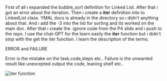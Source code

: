 First of all ı expanded the bubble_sort definition for Linked List. After that ı got an error about the iteration. Then ı create a __iter__ definition into to LinkedList class. YMAL docs is already in the directory so ı didn't anything about that. And ı add the -3 into the list for sorting and its worked on the main doc. After that ı create the .ignore code from the P4 slide and ı push to the repo. I use the chat-GPT for the learn easily the __iter__ function but ı didn't stop with the get the iter function. I learn the description of the terms.

ERROR and FAILURE

Error is the mistake on the task,code,steps etc..
Failure is the unwanted result like unexcepted output the code, leaning shelf etc..

![iter function](iter-function.png)